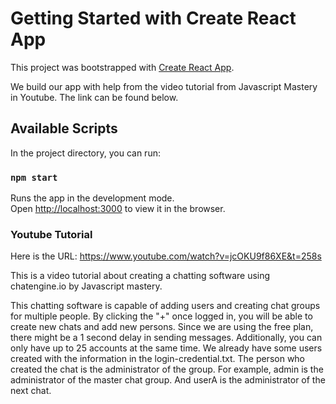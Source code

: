# Getting Started with Create React App

This project was bootstrapped with [Create React App](https://github.com/facebook/create-react-app).

We build our app with help from the video tutorial from Javascript Mastery in Youtube. The link can be found below. 

## Available Scripts

In the project directory, you can run:

### `npm start`

Runs the app in the development mode.\
Open [http://localhost:3000](http://localhost:3000) to view it in the browser.

### Youtube Tutorial 

Here is the URL: https://www.youtube.com/watch?v=jcOKU9f86XE&t=258s

This is a video tutorial about creating a chatting software using chatengine.io by Javascript mastery. 

This chatting software is capable of adding users and creating chat groups for multiple people. By clicking the "+" once logged in, you will be able to create new chats and add new persons. Since we are using the free plan, there might be a 1 second delay in sending messages. Additionally, you can only have up to 25 accounts at the same time. We already have some users created with the information in the login-credential.txt. The person who created the chat is the administrator of the group. For example, admin is the administrator of the master chat group. And userA is the administrator of the next chat.
